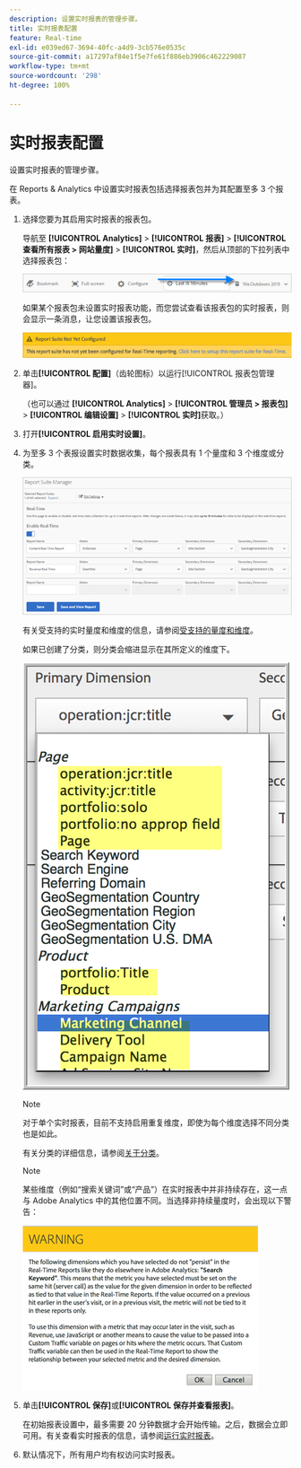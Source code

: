 ```yaml
---
description: 设置实时报表的管理步骤。
title: 实时报表配置
feature: Real-time
exl-id: e039ed67-3694-40fc-a4d9-3cb576e0535c
source-git-commit: a17297af84e1f5e7fe61f886eb3906c462229087
workflow-type: tm+mt
source-wordcount: '298'
ht-degree: 100%

---
```


# 实时报表配置

设置实时报表的管理步骤。

在 Reports &amp; Analytics 中设置实时报表包括选择报表包并为其配置至多 3 个报表。

1. 选择您要为其启用实时报表的报表包。

   导航至 **[!UICONTROL Analytics]** > **[!UICONTROL 报表]** > **[!UICONTROL 查看所有报表 > 网站量度]** > **[!UICONTROL 实时]**，然后从顶部的下拉列表中选择报表包：

   ![](/help/admin/admin/c-manage-report-suites/c-edit-report-suites/realtime/assets/report_suite_selector.png)

   如果某个报表包未设置实时报表功能，而您尝试查看该报表包的实时报表，则会显示一条消息，让您设置该报表包。

   ![](/help/admin/admin/c-manage-report-suites/c-edit-report-suites/realtime/assets/rep_suite_not_set_up.png)

1. 单击&#x200B;**[!UICONTROL 配置]**（齿轮图标）以运行[!UICONTROL 报表包管理器]。

   （也可以通过 **[!UICONTROL Analytics]** > **[!UICONTROL 管理员 > 报表包]** > **[!UICONTROL 编辑设置]** > **[!UICONTROL 实时]**&#x200B;获取。）

1. 打开&#x200B;**[!UICONTROL 启用实时设置]**。
1. 为至多 3 个表报设置实时数据收集，每个报表具有 1 个量度和 3 个维度或分类。

   ![](/help/admin/admin/c-manage-report-suites/c-edit-report-suites/realtime/assets/real_time_admin.png)

   有关受支持的实时量度和维度的信息，请参阅[受支持的量度和维度](/help/admin/admin/c-manage-report-suites/c-edit-report-suites/realtime/realtime-metrics.md)。

   如果已创建了分类，则分类会缩进显示在其所定义的维度下。

   ![](/help/admin/admin/c-manage-report-suites/c-edit-report-suites/realtime/assets/classifications.png)

   >[!NOTE]
   >
   >对于单个实时报表，目前不支持启用重复维度，即使为每个维度选择不同分类也是如此。

   有关分类的详细信息，请参阅[关于分类](/help/components/classifications/c-classifications.md)。

   >[!NOTE]
   >
   >某些维度（例如“搜索关键词”或“产品”）在实时报表中并非持续存在，这一点与 Adobe Analytics 中的其他位置不同。当选择非持续量度时，会出现以下警告：

   ![](/help/admin/admin/c-manage-report-suites/c-edit-report-suites/realtime/assets/warning_dimensions.png)

1. 单击&#x200B;**[!UICONTROL 保存]**&#x200B;或&#x200B;**[!UICONTROL 保存并查看报表]**。

   在初始报表设置中，最多需要 20 分钟数据才会开始传输。之后，数据会立即可用。有关查看实时报表的信息，请参阅[运行实时报表](https://experienceleague.adobe.com/docs/analytics/analyze/reports-analytics/t-running-report-types.html?lang=zh-Hans)。

1. 默认情况下，所有用户均有权访问实时报表。
